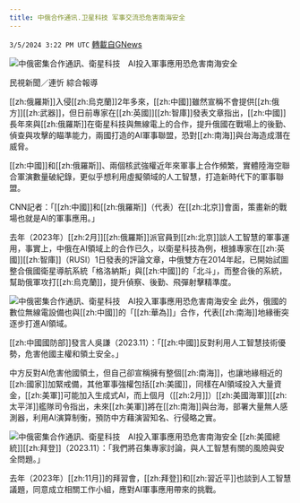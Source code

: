 ```yaml
---
title: 中俄合作通讯.卫星科技 军事交流恐危害南海安全
---
```

`3/5/2024 3:22 PM UTC` [轉載自GNews](https://gnews.org/articles/2367673)

![中俄密集合作通訊、衛星科技　AI投入軍事應用恐危害南海安全](https://cdn.ftvnews.com.tw/manasystem/FileData/News/39c9fd81-f4d0-44c1-9660-1a20da5f0267.jpg "中俄密集合作通訊、衛星科技　AI投入軍事應用恐危害南海安全")

民視新聞／連忻 綜合報導

[[zh:俄羅斯]]入侵[[zh:烏克蘭]]2年多來，[[zh:中國]]雖然宣稱不會提供[[zh:俄方]][[zh:武器]]，但日前專家在[[zh:英國]][[zh:智庫]]發表文章指出，[[zh:中國]]長年來與[[zh:俄羅斯]]在衛星科技與無線電上的合作，提升俄國在戰場上的後勤、偵查與攻擊的瞄準能力，兩國打造的AI軍事聯盟，恐對[[zh:南海]]與台海造成潛在威脅。

[[zh:中國]]和[[zh:俄羅斯]]、兩個核武強權近年來軍事上合作頻繁，實體陸海空聯合軍演數量破紀錄，更似乎想利用虛擬領域的人工智慧，打造新時代下的軍事聯盟。

CNN記者：「[[zh:中國]]和[[zh:俄羅斯]]（代表）在[[zh:北京]]會面，策畫新的戰場也就是AI的軍事應用。」

去年（2023年）[[zh:2月]][[zh:俄羅斯]]派官員到[[zh:北京]]談人工智慧的軍事運用，事實上，中俄在AI領域上的合作已久，以衛星科技為例，根據專家在[[zh:英國]][[zh:智庫]]（RUSI）1日發表的評論文章，中俄雙方在2014年起，已開始試圖整合俄國衛星導航系統「格洛納斯」與[[zh:中國]]的「北斗」，而整合後的系統，幫助俄軍攻打[[zh:烏克蘭]]，提升偵察、後勤、飛彈射擊精準度。

![中俄密集合作通訊、衛星科技　AI投入軍事應用恐危害南海安全](https://cdn.ftvnews.com.tw/summernotefiles/News/84b95855-63ac-4f25-980b-09d96336e192.jpg "中俄密集合作通訊、衛星科技　AI投入軍事應用恐危害南海安全") 此外，俄國的數位無線電設備也與[[zh:中國]]的「[[zh:華為]]」合作，代表[[zh:南海]]地緣衝突逐步打進AI領域。

[[zh:中國國防部]]發言人吳謙（2023.11）：「[[zh:中國]]反對利用人工智慧技術優勢，危害他國主權和領土安全。」

中方反對AI危害他國領土，但自己卻宣稱擁有整個[[zh:南海]]，也讓地緣相近的[[zh:國家]]加緊戒備，其他軍事強權包括[[zh:美國]]，同樣在AI領域投入大量資金，[[zh:美軍]]可能加入生成式AI，而上個月（[[zh:2月]]）[[zh:美國海軍]][[zh:太平洋]]艦隊司令指出，未來[[zh:美軍]]將在[[zh:南海]]與台海，部署大量無人感測器，利用AI演算制衡，預防中方藉演習知名、行侵略之實。

![中俄密集合作通訊、衛星科技　AI投入軍事應用恐危害南海安全](https://cdn.ftvnews.com.tw/summernotefiles/News/be3b3990-2457-4114-bb2c-14c291dfa885.jpg "中俄密集合作通訊、衛星科技　AI投入軍事應用恐危害南海安全") [[zh:美國總統]][[zh:拜登]]（2023.11）：「我們將召集專家討論，與人工智慧有關的風險與安全問題。」

去年（2023年）[[zh:11月]]的拜習會，[[zh:拜登]]和[[zh:習近平]]也談到人工智慧議題，同意成立相關工作小組，應對AI軍事應用帶來的挑戰。
